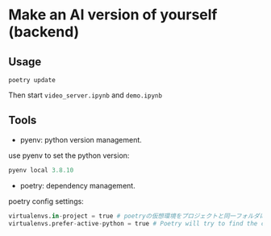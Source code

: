 # Make an AI version of yourself (backend)

## Usage

```
poetry update
```

Then start `video_server.ipynb` and `demo.ipynb`

## Tools

- pyenv: python version management.

use pyenv to set the python version:

```python
pyenv local 3.8.10
```

- poetry: dependency management.

poetry config settings:

```python
virtualenvs.in-project = true # poetryの仮想環境をプロジェクトと同一フォルダに配置する
virtualenvs.prefer-active-python = true # Poetry will try to find the current python of your shell.
```
